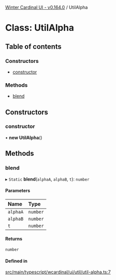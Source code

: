 [Winter Cardinal UI - v0.164.0](../index.md) / UtilAlpha

# Class: UtilAlpha

## Table of contents

### Constructors

- [constructor](UtilAlpha.md#constructor)

### Methods

- [blend](UtilAlpha.md#blend)

## Constructors

### constructor

• **new UtilAlpha**()

## Methods

### blend

▸ `Static` **blend**(`alphaA`, `alphaB`, `t`): `number`

#### Parameters

| Name | Type |
| :------ | :------ |
| `alphaA` | `number` |
| `alphaB` | `number` |
| `t` | `number` |

#### Returns

`number`

#### Defined in

[src/main/typescript/wcardinal/ui/util/util-alpha.ts:7](https://github.com/winter-cardinal/winter-cardinal-ui/blob/v0.164.0/src/main/typescript/wcardinal/ui/util/util-alpha.ts#L7)
